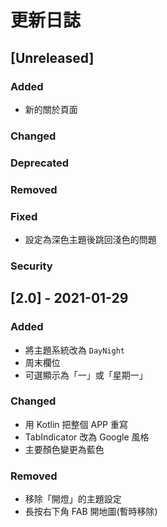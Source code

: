 # 更新日誌

## [Unreleased]
### Added
- 新的關於頁面

### Changed

### Deprecated

### Removed

### Fixed
- 設定為深色主題後跳回淺色的問題

### Security

## [2.0] - 2021-01-29
### Added
- 將主題系統改為 `DayNight`
- 周末欄位
- 可選顯示為「一」或「星期一」

### Changed
- 用 Kotlin 把整個 APP 重寫
- TabIndicator 改為 Google 風格
- 主要顏色變更為藍色

### Removed
- 移除「開燈」的主題設定
- 長按右下角 FAB 開地圖(暫時移除)